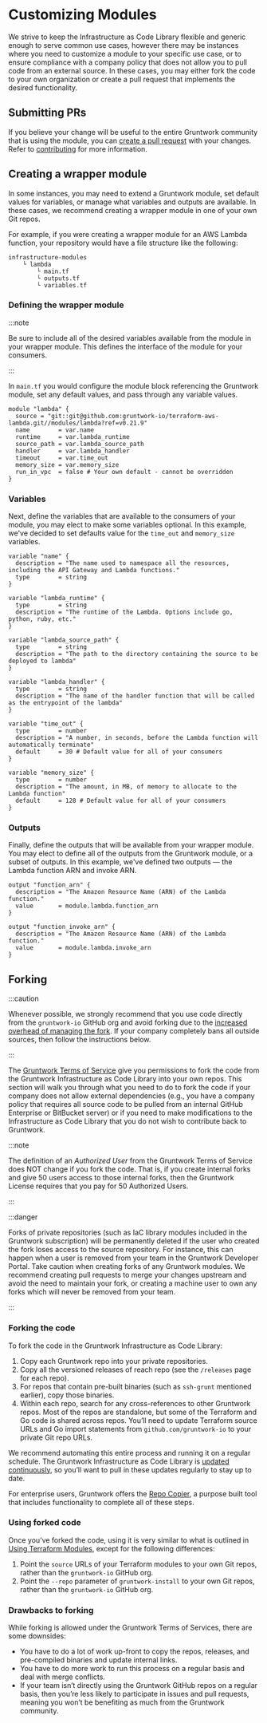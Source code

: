 # Customizing Modules

We strive to keep the Infrastructure as Code Library flexible and generic enough to serve common use cases, however there may be instances where you need to customize a module to your specific use case, or to ensure compliance with a company policy that does not allow you to pull code from an external source. In these cases, you may either fork the code to your own organization or create a pull request that implements the desired functionality.

## Submitting PRs

If you believe your change will be useful to the entire Gruntwork community that is using the module, you can [create a pull request](https://help.github.com/articles/creating-a-pull-request/) with your changes. Refer to [contributing](./contributing.md) for more information.

## Creating a wrapper module

In some instances, you may need to extend a Gruntwork module, set default values for variables, or manage what variables and outputs are available. In these cases, we recommend creating a wrapper module in one of your own Git repos.


For example, if you were creating a wrapper module for an AWS Lambda function, your repository would have a file structure like the following:
```
infrastructure-modules
    └ lambda
        └ main.tf
        └ outputs.tf
        └ variables.tf
```

### Defining the wrapper module


:::note

Be sure to include all of the desired variables available from the module in your wrapper module. This defines the interface of the module for your consumers.

:::

In `main.tf` you would configure the module block referencing the Gruntwork module, set any default values, and pass through any variable values.

```hcl title=main.tf
module "lambda" {
  source = "git::git@github.com:gruntwork-io/terraform-aws-lambda.git//modules/lambda?ref=v0.21.9"
  name        = var.name
  runtime     = var.lambda_runtime
  source_path = var.lambda_source_path
  handler     = var.lambda_handler
  timeout     = var.time_out
  memory_size = var.memory_size
  run_in_vpc  = false # Your own default - cannot be overridden
}
```

### Variables

Next, define the variables that are available to the consumers of your module, you may elect to make some variables optional. In this example, we've decided to set defaults value for the `time_out` and `memory_size` variables.

```hcl title=variables.tf
variable "name" {
  description = "The name used to namespace all the resources, including the API Gateway and Lambda functions."
  type        = string
}

variable "lambda_runtime" {
  type        = string
  description = "The runtime of the Lambda. Options include go, python, ruby, etc."
}

variable "lambda_source_path" {
  type        = string
  description = "The path to the directory containing the source to be deployed to lambda"
}

variable "lambda_handler" {
  type        = string
  description = "The name of the handler function that will be called as the entrypoint of the lambda"
}

variable "time_out" {
  type        = number
  description = "A number, in seconds, before the Lambda function will automatically terminate"
  default     = 30 # Default value for all of your consumers
}

variable "memory_size" {
  type        = number
  description = "The amount, in MB, of memory to allocate to the Lambda function"
  default     = 128 # Default value for all of your consumers
}
```

### Outputs

Finally, define the outputs that will be available from your wrapper module. You may elect to define all of the outputs from the Gruntwork module, or a subset of outputs. In this example, we've defined two outputs — the Lambda function ARN and invoke ARN.

```hcl title=outputs.tf
output "function_arn" {
  description = "The Amazon Resource Name (ARN) of the Lambda function."
  value       = module.lambda.function_arn
}

output "function_invoke_arn" {
  description = "The Amazon Resource Name (ARN) of the Lambda function."
  value       = module.lambda.invoke_arn
}
```

## Forking

:::caution

Whenever possible, we strongly recommend that you use code directly from the `gruntwork-io` GitHub org and avoid forking due to the [increased overhead of managing the fork](#drawbacks-to-forking). If your company completely bans all outside sources, then follow the instructions below.

:::

The [Gruntwork Terms of Service](https://gruntwork.io/terms/) give you permissions to fork the code from the Gruntwork Infrastructure as Code Library into your own repos. This section will walk you through what you need to do to fork the code if your company does not allow external dependencies (e.g., you have a company policy that requires all source code to be pulled from an internal GitHub Enterprise or BitBucket server) or if you need to make modifications to the Infrastructure as Code Library that you do not wish to contribute back to Gruntwork.

:::note

The definition of an _Authorized User_ from the Gruntwork Terms of Service does NOT change if you fork the code. That is, if you create internal forks and give 50 users access to those internal forks, then the Gruntwork License requires that you pay for 50 Authorized Users.

:::

:::danger

Forks of private repositories (such as IaC library modules included in the Gruntwork subscription) will be permanently deleted if the user who created the fork loses access to the source repository. For instance, this can happen when a user is removed from your team in the Gruntwork Developer Portal. Take caution when creating forks of any Gruntwork modules. We recommend creating pull requests to merge your changes upstream and avoid the need to maintain your fork, or creating a machine user to own any forks which will never be removed from your team.

:::

### Forking the code

To fork the code in the Gruntwork Infrastructure as Code Library:

1.  Copy each Gruntwork repo into your private repositories.
2.  Copy all the versioned releases of reach repo (see the `/releases` page for each repo).
3.  For repos that contain pre-built binaries (such as `ssh-grunt` mentioned earlier), copy those binaries.
4.  Within each repo, search for any cross-references to other Gruntwork repos. Most of the repos are standalone, but some of the Terraform and Go code is shared across repos. You’ll need to update Terraform source URLs and Go import statements from `github.com/gruntwork-io` to your private Git repo URLs.

We recommend automating this entire process and running it on a regular schedule. The Gruntwork Infrastructure as Code Library is [updated continuously](../../guides/stay-up-to-date#gruntwork-releases), so you’ll want to pull in these updates regularly to stay up to date.

For enterprise users, Gruntwork offers the [Repo Copier](https://github.com/gruntwork-io/repo-copier), a purpose built tool that includes functionality to complete all of these steps.

### Using forked code

Once you’ve forked the code, using it is very similar to what is outlined in [Using Terraform Modules](/intro/first-deployment/using-terraform-modules), except for the following differences:

1.  Point the `source` URLs of your Terraform modules to your own Git repos, rather than the `gruntwork-io` GitHub org.
2.  Point the `--repo` parameter of `gruntwork-install` to your own Git repos, rather than the `gruntwork-io` GitHub org.

### Drawbacks to forking

While forking is allowed under the Gruntwork Terms of Services, there are some downsides:

- You have to do a lot of work up-front to copy the repos, releases, and pre-compiled binaries and update internal links.
- You have to do more work to run this process on a regular basis and deal with merge conflicts.
- If your team isn’t directly using the Gruntwork GitHub repos on a regular basis, then you’re less likely to participate in issues and pull requests, meaning you won’t be benefiting as much from the Gruntwork community.


<!-- ##DOCS-SOURCER-START
{
  "sourcePlugin": "local-copier",
  "hash": "f7c3ff0b8f7a2ad7d4f000ed7ede4a42"
}
##DOCS-SOURCER-END -->
